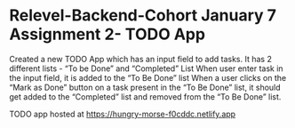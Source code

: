 # Relevel-Backend-Cohort January 7 Assignment 2- TODO App

Created a new TODO App which has an input field to add tasks. It has 2 different lists - “To be Done” and “Completed” List
When user enter task in the input field, it is added to the “To Be Done” list
When a user clicks on the “Mark as Done” button on a task present in the “To Be Done” list, it should get added to the “Completed” list and removed from the “To Be Done” list.


TODO app hosted at https://hungry-morse-f0cddc.netlify.app
